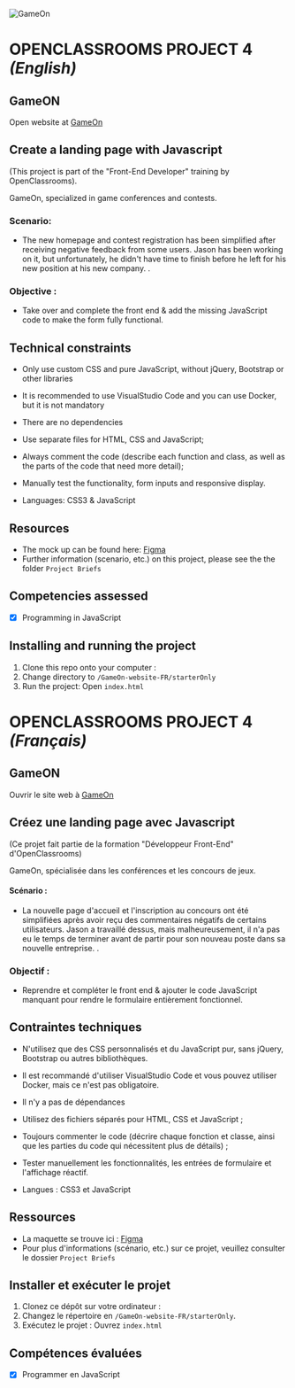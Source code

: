 
![GameOn](/starterOnly/Logo.png)

# OPENCLASSROOMS PROJECT 4 *(English)*

## GameON ## 

Open website at [GameOn](https://stevens-mark.github.io/StevensMark_P4_06052021/)

## Create a landing page with Javascript 

(This project is part of the "Front-End Developer" training by OpenClassrooms).

GameOn, specialized in game conferences and contests.

### Scenario:
- The new homepage and contest registration has been simplified after receiving negative feedback from some users. Jason has been working on it, but unfortunately, he didn't have time to finish before he left for his new position at his new company. .

### Objective :
- Take over and complete the front end & add the missing JavaScript code to make the form fully functional.

## Technical constraints

- Only use custom CSS and pure JavaScript, without jQuery, Bootstrap or other libraries
- It is recommended to use VisualStudio Code and you can use Docker, but it is not mandatory 
- There are no dependencies
- Use separate files for HTML, CSS and JavaScript;
- Always comment the code (describe each function and class, as well as the parts of the code that need more detail);
- Manually test the functionality, form inputs and responsive display.

-	Languages: CSS3 & JavaScript

## Resources
- The mock up can be found here: [Figma](https://www.figma.com/file/prxFGnSUoEhk6PTcMaJQim/UI-Design-GameOn-EN?node-id=0%3A1)
- Further information (scenario, etc.) on this project, please see the the folder `Project Briefs`


## Competencies assessed

- [x] Programming in JavaScript


## Installing and running the project

1. Clone this repo onto your computer :
2. Change directory to `/GameOn-website-FR/starterOnly`
3. Run the project: Open `index.html`



# OPENCLASSROOMS PROJECT 4 *(Français)*

## GameON ## 
Ouvrir le site web à [GameOn](https://stevens-mark.github.io/StevensMark_P4_06052021/)

## Créez une landing page avec Javascript 

(Ce projet fait partie de la formation "Développeur Front-End" d'OpenClassrooms)

GameOn, spécialisée dans les conférences et les concours de jeux.

#### Scénario :
- La nouvelle page d'accueil et l'inscription au concours ont été simplifiées après avoir reçu des commentaires négatifs de certains utilisateurs. Jason a travaillé dessus, mais malheureusement, il n'a pas eu le temps de terminer avant de partir pour son nouveau poste dans sa nouvelle entreprise. .

### Objectif :
- Reprendre et compléter le front end & ajouter le code JavaScript manquant pour rendre le formulaire entièrement fonctionnel.

## Contraintes techniques

- N'utilisez que des CSS personnalisés et du JavaScript pur, sans jQuery, Bootstrap ou autres bibliothèques.
- Il est recommandé d'utiliser VisualStudio Code et vous pouvez utiliser Docker, mais ce n'est pas obligatoire. 
- Il n'y a pas de dépendances
- Utilisez des fichiers séparés pour HTML, CSS et JavaScript ;
- Toujours commenter le code (décrire chaque fonction et classe, ainsi que les parties du code qui nécessitent plus de détails) ;
- Tester manuellement les fonctionnalités, les entrées de formulaire et l'affichage réactif.

-	Langues : CSS3 et JavaScript

## Ressources
- La maquette se trouve ici : [Figma](https://www.figma.com/file/prxFGnSUoEhk6PTcMaJQim/UI-Design-GameOn-EN?node-id=0%3A1)
- Pour plus d'informations (scénario, etc.) sur ce projet, veuillez consulter le dossier `Project Briefs`


## Installer et exécuter le projet

1. Clonez ce dépôt sur votre ordinateur :
2. Changez le répertoire en `/GameOn-website-FR/starterOnly`.
3. Exécutez le projet : Ouvrez `index.html`


## Compétences évaluées

- [x]	Programmer en JavaScript
